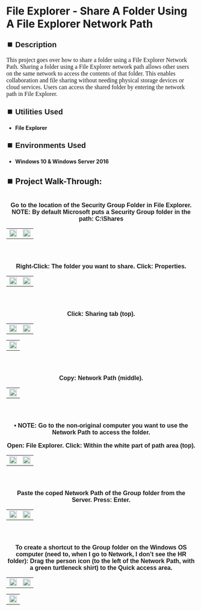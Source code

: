 <h1>File Explorer - Share A Folder Using A File Explorer Network Path</h1>


<h2 style="font-family: Arial, sans-serif; font-size: 20px; font-weight: bold; margin-top: 24px; margin-bottom: 12px;">
⏹️ Description</h2>

<p style="font-family: Georgia, serif; font-size: 16px; margin-top: 12px; margin-bottom: 12px;">
This project goes over how to share a folder using a File Explorer Network Path. Sharing a folder using a File Explorer network path allows other users on the same network to access the contents of that folder. This enables collaboration and file sharing without needing physical storage devices or cloud services. Users can access the shared folder by entering the network path in File Explorer. 
</b>



<h2 style="font-family: Arial, sans-serif; font-size: 20px; font-weight: bold; margin-top: 24px; margin-bottom: 12px;">
⏹️ Utilities Used</h2>
  
<p style="font-family: Georgia, serif; font-size: 16px; margin-top: 12px; margin-bottom: 12px;">
 
 - <b>File Explorer</b>



<h2 style="font-family: Arial, sans-serif; font-size: 20px; font-weight: bold; margin-top: 24px; margin-bottom: 12px;"> 
⏹️ Environments Used </h2>

<p style="font-family: Georgia, serif; font-size: 16px; margin-top: 12px; margin-bottom: 12px;">
 
- <b>Windows 10 & Windows Server 2016</b>



<h2 style="font-family: Arial, sans-serif; font-size: 20px; font-weight: bold; margin-top: 24px; margin-bottom: 12px;"> 
<h2>
⏹️ Project Walk-Through:</h2>
 <br/>

<div style="text-align:center;">
  <span style="font-family: Arial, sans-serif; font-size: 16px;"><b>Go to the location of the Security Group Folder in File Explorer.  NOTE: By default Microsoft puts a Security Group folder in the path: C:\Shares</b></span>  
<br/>

<table>
  <tr>
    <td><img src="https://imgur.com/si9fLsG.png" height="50%" width="100%" /></td>
    <td><img src="https://imgur.com/ntUHCgD.png" height="50%" width="100%" /></td>
  </tr>
</table>

<br /><br />


<div style="text-align:center;">
  <span style="font-family: Arial, sans-serif; font-size: 16px;"><b>Right-Click: The folder you want to share.  Click: Properties.</b></span>  
<br/>

<table>
  <tr>
    <td><img src="https://imgur.com/3x3kTXa.png" height="50%" width="100%" /></td>
    <td><img src="https://imgur.com/NbgUtzw.png" height="50%" width="100%" /></td>
  </tr>
</table>

<br /><br />


<div style="text-align:center;">
  <span style="font-family: Arial, sans-serif; font-size: 16px;"><b>Click: Sharing tab (top).</b></span>  
<br/>

<table>
  <tr>
    <td><img src="https://imgur.com/1ePlmDv.png" height="50%" width="100%" /></td>
    <td><img src="https://imgur.com/v8q5IUf.png" height="50%" width="100%" /></td>
  </tr>
</table>

<table>
  <tr>
    <td><img src="https://imgur.com/jdipapm.png" height="50%" width="100%" /></td>
  </tr>
</table>

<br /><br />


<div style="text-align:center;">
  <span style="font-family: Arial, sans-serif; font-size: 16px;"><b>Copy: Network Path (middle).</b></span>  
<br/>

<table>
  <tr>
    <td><img src="https://imgur.com/4RmJJB9.png" height="50%" width="100%" /></td>
  </tr>
</table>

<br /><br />


<div style="text-align:center;">
  <span style="font-family: Arial, sans-serif; font-size: 16px;"><b>•	NOTE: Go to the non-original computer you want to use the Network Path to access the folder.</b></span>  
<br/><br/>

<div style="text-align:center;">
  <span style="font-family: Arial, sans-serif; font-size: 16px;"><b>Open: File Explorer. Click: Within the white part of path area (top).</b></span>  
<br/>

<table>
  <tr>
    <td><img src="https://imgur.com/G2WMkBY.png" height="50%" width="100%" /></td>
    <td><img src="https://imgur.com/G6hTrHt.png" height="50%" width="100%" /></td>
  </tr>
</table>

<br /><br />


<div style="text-align:center;">
  <span style="font-family: Arial, sans-serif; font-size: 16px;"><b>Paste the coped Network Path of the Group folder from the Server.  Press: Enter.</b></span>  
<br/>

<table>
  <tr>
    <td><img src="https://imgur.com/CK6cNhq.png" height="50%" width="100%" /></td>
    <td><img src="https://imgur.com/zu69QBX.png" height="50%" width="100%" /></td>
  </tr>
</table>

<br /><br />


<div style="text-align:center;">
  <span style="font-family: Arial, sans-serif; font-size: 16px;"><b>To create a shortcut to the Group folder on the Windows OS computer (need to, when I go to Network, I don’t see the HR folder): Drag the person icon (to the left of the Network Path, with a green turtleneck shirt) to the Quick access area.</b></span>  
<br/>

<table>
  <tr>
    <td><img src="https://imgur.com/Et7EXI2.png" height="50%" width="100%" /></td>
    <td><img src="https://imgur.com/dYMOIG8.png" height="50%" width="100%" /></td>
  </tr>
</table>

<table>
  <tr>
    <td><img src="https://imgur.com/X3RWfq0.png" height="50%" width="100%" /></td>
  </tr>
</table>

<br /><br />
